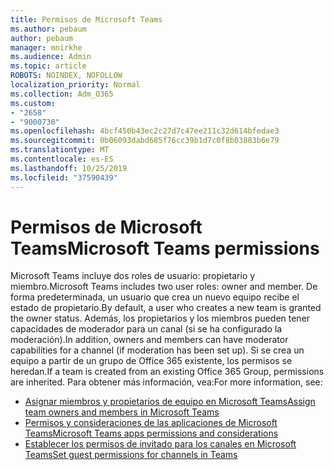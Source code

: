 ```yaml
---
title: Permisos de Microsoft Teams
ms.author: pebaum
author: pebaum
manager: mnirkhe
ms.audience: Admin
ms.topic: article
ROBOTS: NOINDEX, NOFOLLOW
localization_priority: Normal
ms.collection: Adm_O365
ms.custom:
- "2658"
- "9000730"
ms.openlocfilehash: 4bcf450b43ec2c27d7c47ee211c32d614bfedae3
ms.sourcegitcommit: 0b06093dabd685f76cc39b1d7c0f8b03883b6e79
ms.translationtype: MT
ms.contentlocale: es-ES
ms.lasthandoff: 10/25/2019
ms.locfileid: "37590439"
---
```

# <a name="microsoft-teams-permissions"></a><span data-ttu-id="cc3af-102">Permisos de Microsoft Teams</span><span class="sxs-lookup"><span data-stu-id="cc3af-102">Microsoft Teams permissions</span></span>

<span data-ttu-id="cc3af-103">Microsoft Teams incluye dos roles de usuario: propietario y miembro.</span><span class="sxs-lookup"><span data-stu-id="cc3af-103">Microsoft Teams includes two user roles: owner and member.</span></span> <span data-ttu-id="cc3af-104">De forma predeterminada, un usuario que crea un nuevo equipo recibe el estado de propietario.</span><span class="sxs-lookup"><span data-stu-id="cc3af-104">By default, a user who creates a new team is granted the owner status.</span></span> <span data-ttu-id="cc3af-105">Además, los propietarios y los miembros pueden tener capacidades de moderador para un canal (si se ha configurado la moderación).</span><span class="sxs-lookup"><span data-stu-id="cc3af-105">In addition, owners and members can have moderator capabilities for a channel (if moderation has been set up).</span></span> <span data-ttu-id="cc3af-106">Si se crea un equipo a partir de un grupo de Office 365 existente, los permisos se heredan.</span><span class="sxs-lookup"><span data-stu-id="cc3af-106">If a team is created from an existing Office 365 Group, permissions are inherited.</span></span> <span data-ttu-id="cc3af-107">Para obtener más información, vea:</span><span class="sxs-lookup"><span data-stu-id="cc3af-107">For more information, see:</span></span>

- [<span data-ttu-id="cc3af-108">Asignar miembros y propietarios de equipo en Microsoft Teams</span><span class="sxs-lookup"><span data-stu-id="cc3af-108">Assign team owners and members in Microsoft Teams</span></span>](https://docs.microsoft.com/microsoftteams/assign-roles-permissions)
- [<span data-ttu-id="cc3af-109">Permisos y consideraciones de las aplicaciones de Microsoft Teams</span><span class="sxs-lookup"><span data-stu-id="cc3af-109">Microsoft Teams apps permissions and considerations</span></span>](https://docs.microsoft.com/microsoftteams/app-permissions)
- [<span data-ttu-id="cc3af-110">Establecer los permisos de invitado para los canales en Microsoft Teams</span><span class="sxs-lookup"><span data-stu-id="cc3af-110">Set guest permissions for channels in Teams</span></span>](https://support.office.com/article/4756c468-2746-4bfd-a582-736d55fcc169)
